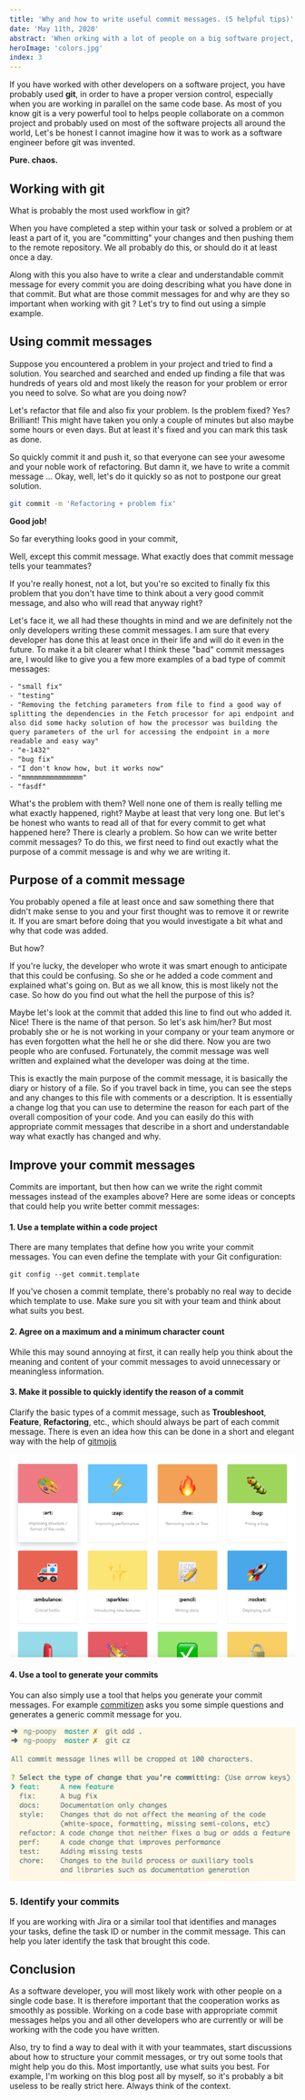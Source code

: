 ```yaml
---
title: 'Why and how to write useful commit messages. (5 helpful tips)'
date: 'May 11th, 2020'
abstract: 'When orking with a lot of people on a big software project, it makes sense to think about your way of writing commit messages.'
heroImage: 'colors.jpg'
index: 3
---
```


If you have worked with other developers on a software project, you have probably used **git**, in order to have a proper version control, especially when you are working in parallel on the same code base. As most of you know git is a very powerful tool to helps people collaborate on a common project and probably used on most of the software projects all around the world, Let's be honest I cannot imagine how it was to work as a software engineer before git was invented.

**Pure. chaos.**

## Working with git

What is probably the most used workflow in git?

When you have completed a step within your task or solved a problem or at least a part of it, you are "committing" your changes and then pushing them to the remote repository.
We all probably do this, or should do it at least once a day.

Along with this you also have to write a clear and understandable commit message for every commit you are doing describing what you have done in that commit.
But what are those commit messages for and why are they so important when working with git ? Let's try to find out using a simple example.

## Using commit messages

Suppose you encountered a problem in your project and tried to find a solution. You searched and searched and ended up finding a file that was hundreds of years old and most likely the reason for your problem or error you need to solve. So what are you doing now?

Let's refactor that file and also fix your problem. Is the problem fixed? Yes? Brilliant! This might have taken you only a couple of minutes but also maybe some hours or even days. But at least it's fixed and you can mark this task as done.

So quickly commit it and push it, so that everyone can see your awesome and your noble work of refactoring. But damn it, we have to write a commit message ...
Okay, well, let's do it quickly so as not to postpone our great solution.

```bash
git commit -m 'Refactoring + problem fix'
```

**Good job!**

So far everything looks good in your commit,

Well, except this commit message.
What exactly does that commit message tells your teammates?

If you're really honest, not a lot, but you're so excited to finally fix this problem that you don't have time to think about a very good commit message, and also who will read that anyway right?

Let's face it, we all had these thoughts in mind and we are definitely not the only developers writing these commit messages. I am sure that every developer has done this at least once in their life and will do it even in the future.
To make it a bit clearer what I think these "bad" commit messages are, I would like to give you a few more examples of a bad type of commit messages:

```
- "small fix"
- "testing"
- "Removing the fetching parameters from file to find a good way of splitting the dependencies in the Fetch processor for api endpoint and also did some hacky solution of how the processor was building the query parameters of the url for accessing the endpoint in a more readable and easy way"
- "e-1432"
- "bug fix"
- "I don't know how, but it works now"
- "mmmmmmmmmmmmmmm"
- "fasdf"
```

What's the problem with them? Well none one of them is really telling me what exactly happened, right? Maybe at least that very long one. But let's be honest who wants to read all of that for every commit to get what happened here?
There is clearly a problem. So how can we write better commit messages? To do this, we first need to find out exactly what the purpose of a commit message is and why we are writing it.

## Purpose of a commit message

You probably opened a file at least once and saw something there that didn't make sense to you and your first thought was to remove it or rewrite it. If you are smart before doing that you would investigate a bit what and why that code was added.

But how?

If you're lucky, the developer who wrote it was smart enough to anticipate that this could be confusing. So she or he added a code comment and explained what's going on.
But as we all know, this is most likely not the case. So how do you find out what the hell the purpose of this is?

Maybe let's look at the commit that added this line to find out who added it.
Nice! There is the name of that person. So let's ask him/her? But most probably she or he is not working in your company or your team anymore or has even forgotten what the hell he or she did there. Now you are two people who are confused.
Fortunately, the commit message was well written and explained what the developer was doing at the time.

This is exactly the main purpose of the commit message, it is basically the diary or history of a file. So if you travel back in time, you can see the steps and any changes to this file with comments or a description. It is essentially a change log that you can use to determine the reason for each part of the overall composition of your code. And you can easily do this with appropriate commit messages that describe in a short and understandable way what exactly has changed and why.

## Improve your commit messages

Commits are important, but then how can we write the right commit messages instead of the examples above?
Here are some ideas or concepts that could help you write better commit messages:

#### 1. Use a template within a code project

There are many templates that define how you write your commit messages. You can even define the template with your Git configuration:

```
git config --get commit.template
```

If you've chosen a commit template, there's probably no real way to decide which template to use. Make sure you sit with your team and think about what suits you best.

#### 2. Agree on a maximum and a minimum character count

While this may sound annoying at first, it can really help you think about the meaning and content of your commit messages to avoid unnecessary or meaningless information.

#### 3. Make it possible to quickly identify the reason of a commit

Clarify the basic types of a commit message, such as **Troubleshoot**, **Feature**, **Refactoring**, etc., which should always be part of each commit message.
There is even an idea how this can be done in a short and elegant way with the help of [gitmojis](https://gitmoji.carloscuesta.me)

![Gitmoji example](./gitmoji.png)

#### 4. Use a tool to generate your commits

You can also simply use a tool that helps you generate your commit messages. For example [commitizen](http://commitizen.github.io/cz-cli/) asks you some simple questions and generates a generic commit message for you.

![Commitizen example](./add-commit.png)

### 5. Identify your commits

If you are working with Jira or a similar tool that identifies and manages your tasks, define the task ID or number in the commit message. This can help you later identify the task that brought this code.

## Conclusion

As a software developer, you will most likely work with other people on a single code base. It is therefore important that the cooperation works as smoothly as possible.
Working on a code base with appropriate commit messages helps you and all other developers who are currently or will be working with the code you have written.

Also, try to find a way to deal with it with your teammates, start discussions about how to structure your commit messages, or try out some tools that might help you do this.
Most importantly, use what suits you best. For example, I'm working on this blog post all by myself, so it's probably a bit useless to be really strict here. Always think of the context.
